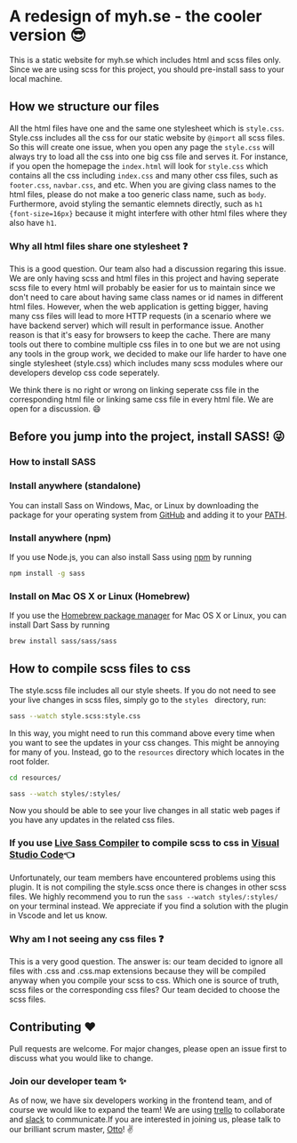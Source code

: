 # A redesign of myh.se - the cooler version :sunglasses:
This is a static website for myh.se which includes html and scss files only.
Since we are using scss for this project, you should pre-install sass to your local machine.

## How we structure our files
All the html files have one and the same one stylesheet which is ```style.css```. Style.css includes all the css for our static website by ```@import``` all scss files.
So this will create one issue, when you open any page the ```style.css``` will always try to load all the css into one big css file and serves it. For instance, if you open the homepage the ```index.html``` will look for ```style.css``` which contains all the css including ```index.css``` and many other css files, such as ```footer.css```, ```navbar.css```, and etc. When you are giving class names to the html files, please do not make a too generic class name, such as ```body```. Furthermore, avoid styling the semantic elemnets directly, such as ```h1 {font-size=16px}``` because it might interfere with other html files where they also have ```h1```.
### Why all html files share one stylesheet :question:

This is a good question. Our team also had a discussion regaring this issue. We are only having scss and html files in this project and having seperate scss file to every html will probably be easier for us to maintain since we don't need to care about having same class names or id names in different html files. However, when the web application is getting bigger, having many css files will lead to more HTTP requests (in a scenario where we have backend server) which will result in performance issue.  Another reason is that it's easy for browsers to keep the cache. There are many tools out there to combine multiple css files in to one but we are not using any tools in the group work, we decided to make our life harder to have one single stylesheet (style.css) which includes many scss modules where our developers develop css code seperately.

We think there is no right or wrong on linking seperate css file in the corresponding html file or linking same css file in every html file. We are open for a discussion.  :smile:

## Before you jump into the project, install SASS! :stuck_out_tongue_winking_eye:

### How to install SASS

### Install anywhere (standalone)

You can install Sass on Windows, Mac, or Linux by downloading the package for your operating system from [GitHub](https://github.com/sass/dart-sass/releases/tag/1.26.11) and adding it to your [PATH](https://katiek2.github.io/path-doc/). 
### Install anywhere (npm)
If you use Node.js, you can also install Sass using [npm](https://www.npmjs.com/) by running
```bash
npm install -g sass
```
### Install on Mac OS X or Linux (Homebrew)
If you use the [Homebrew package manager](https://brew.sh/) for Mac OS X or Linux, you can install Dart Sass by running
```bash
brew install sass/sass/sass
```

## How to compile scss files to css
The style.scss file includes all our style sheets. If you do not need to see your live changes in scss files, simply go to the ```styles ``` directory, run:
```bash
sass --watch style.scss:style.css
```
In this way, you might need to run this command above every time when you want to see the updates in your css changes. This might be annoying for many of you. Instead, go to the ```resources``` directory which locates in the root folder.
```bash 
cd resources/
``` 

```bash
sass --watch styles/:styles/
```
Now you should be able to see your live changes in all static web pages if you have any updates in the related css files. 

### If you use [Live Sass Compiler](https://marketplace.visualstudio.com/items?itemName=ritwickdey.live-sass) to compile scss to css in [Visual Studio Code](https://code.visualstudio.com/):point_left:
Unfortunately, our team members have encountered problems using this plugin. It is not compiling the style.scss once there is changes in other scss files. We highly recommend you to run the ```sass --watch styles/:styles/``` on your terminal instead. We appreciate if you find a solution with the plugin in Vscode and let us know.

### Why am I not seeing any css files :question:
This is a very good question. The answer is: our team decided to ignore all files with .css and .css.map extensions because they will be compiled anyway when you compile your scss to css. Which one is source of truth, scss files or the corresponding css files? Our team decided to choose the scss files.

## Contributing :heart:
Pull requests are welcome. For major changes, please open an issue first to discuss what you would like to change. 

### Join our developer team :sparkles:
As of now, we have six developers working in the frontend team, and of course we would like to expand the team! We are using [trello](https://trello.com/en) to collaborate and [slack](https://slack.com/intl/en-se/) to communicate.If you are interested in joining us, please talk to our brilliant scrum master, [Otto](https://github.com/ottoreimers)! :v:
